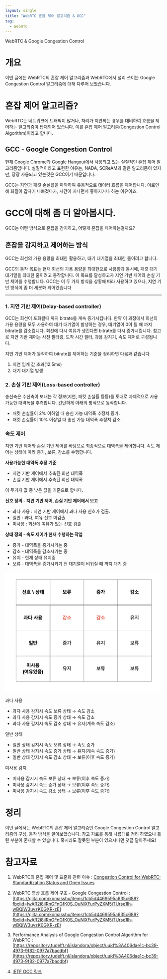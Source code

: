 ```yaml
---
layout: single
title: "WebRTC 혼잡 제어 알고리즘 & GCC"
tag:
  - WebRTC
---
```


WebRTC & Google Congestion Control

# 개요

이번 글에는 WebRTC의 혼잡 제어 알고리즘과 WebRTC에서 널리 쓰이는 Google Congestion Control 알고리즘에 대해 다루어 보았습니다.

# 혼잡 제어 알고리즘?

WebRTC는 네트워크에 트래픽이 많거나, 처리가 지연되는 경우를 대비하여 흐름을 제어하는 알고리즘이 탑재되어 있습니다. 이를 혼잡 제어 알고리즘(Congestion Control Algorithm)이라고 합니다.

## GCC - Google Congestion Control

현재 Google Chrome과 Google Hangout에서 사용되고 있는 실질적인 혼잡 제어 알고리즘입니다. 실질적이라고 표현한 이유는, NADA, SCReAM과 같은 알고리즘이 있지만, 당장 사용되고 있는것은 GCC이기 때문입니다.

GCC는 지연과 패킷 손실률을 파악하여 유동적으로 데이터 흐름을 제어합니다. 이로인해 화질이 갑자기 나빠졌다가, 시간이 지나면서 좋아지거나 하는 이유이죠.

# GCC에 대해 좀 더 알아봅시다.

GCC는 어떤 방식으로 혼잡을 감지하고, 어떻게 혼잡을 제어하는걸까요?

## 혼잡을 감지하고 제어하는 방식

GCC는 회선의 가용 용량을 최대한 활용하고, 대기 대기열을 최대한 줄이려고 합니다.

GCC의 동작 목표는 현재 회선의 가용 용량을 최대한으로 사용함과 동시에, 패킷 대기 대기열을 최대한 줄이려고 동작합니다. 이 목표를 달성하고자 지연 기반 제어와 손실 기반 제어를 수행합니다. GCC는 이 두 가지 방식을 상황에 따라 사용하고 있으나, 지연 기반 방식이 좀 더 세분화 되어있습니다

---

### 1. 지연 기반 제어(Delay-based controller)

GCC는 회선이 포화될때 까지 bitrate를 계속 증가시킵니다. 만약 이 과정에서 회선의 가용 용량을 모두 사용하여 대기 대기열이 발생하는 경우, 대기열이 0이 될 때 까지 bitrate를 감소킵니다. 회선에 다시 여유가 생긴다면 bitrate를 다시 증가시킵니다. 참고로 지연 기반 제어는 사전 필터링, 도착 시간 필터, 과용 감지기, 속도 제어로 구성됩니다.

지연 기반 제어가 동작하여 bitrate를 제어하는 기준을 정리하면 다음과 같습니다.

1. 지연 임계 값 초과(12.5ms)
2. 대기 대기열 발생

### 2. 손실 기반 제어(Loss-based controller)

송신측은 수신측이 보내는 각 정보(지연, 패킷 손실률 등등)를 토대로 자체적으로 사용 가능한 대역폭을 추측합니다. 간단하게 아래의 방식으로 동작합니다.

- 패킷 손실률이 2% 이하일 때 송신 가능 대역폭 추정치 증가.
- 패킷 손실률이 10% 이상일 때 송신 가능 대역폭 추정치 감소.

### 속도 제어

지연 기반 제어와 손실 기반 제어를 바탕으로 최종적으로 대역폭을 제어합니다. 속도 제어는 상태에 따라 증가, 보류, 감소를 수행합니다.

**사용가능한 대역폭 추정 기준**

- 지연 기반 제어에서 추측된 회선 대역폭
- 손실 기반 제어에서 추측된 회선 대역폭

이 두가지 값 중 낮은 값을 기준으로 합니다.

**신호 정의 - 지연 기반 제어, 손실 기반 제어에서 보고**

- 과다 사용 : 지연 기반 제어에서 과다 사용 신호가 검출.
- 일반 : 과다, 여유 신호 미검출
- 미사용 : 회선에 여유가 있는 신호 검출

**상태 정의 - 속도 제어가 현재 수행하는 작업**

- 증가 - 대역폭을 증가시키는 중
- 감소 - 대역폭을 감소시키는 중
- 유지 - 현재 상태 유지중
- 보류 - 대역폭을 증가시키기 전 대기열이 비워질 때 까지 대기 중

![webrtc_status_table.png](https://raw.githubusercontent.com/momoci99/momoci99.github.io/master/assets/img/Etc/webrtc_status_table.png)

과다 사용

- 과다 사용 감지시 속도 보류 상태 → 속도 감소
- 과다 사용 감지시 속도 증가 상태 → 속도 감소
- 과다 사용 감지시 속도 감소 상태 → 유지(계속 속도 감소)

일반 상태

- 일반 상태 감지시 속도 보류 상태 → 속도 증가
- 일반 상태 감지시 속도 증가 상태 → 유지(계속 속도 증가)
- 일반 상태 감지시 속도 감소 상태 → 보류(이후 속도 증가)

미사용 감지

- 미사용 감지시 속도 보류 상태 → 보류(이후 속도 증가)
- 미사용 감지시 속도 증가 상태 → 보류(이후 속도 증가)
- 미사용 감지시 속도 감소 상태 → 보류(이후 속도 증가)

# 정리

이번 글에서는 WebRTC의 혼잡 제어 알고리즘인 Google Congestion Control 알고리즘의 구성, 동작 방식을 알아보았습니다. 참고 자료를 통해 나름대로 정리 하였으나 틀린 부분이 존재할 수 있습니다. 혹시라도 잘못된 부분이 있으시다면 댓글 달아주세요!

# 참고자료

1. WebRTC의 혼잡 제어 및 표준화 관련 이슈 : [Congestion Control for WebRTC: Standardization Status and Open Issues](https://www.researchgate.net/publication/317620792_Congestion_Control_for_WebRTC_Standardization_Status_and_Open_Issues)
2. WebRTC 영상 흐름 제어 구조 - Google Congestion Control : [https://qiita.com/komasshu/items/1cb5d4469595a635c689?fbclid=IwAR2i8ilRnGFnGfK0S_OuNlXFurPyZXM5iTUrse1Ih-wBQiW3uvzK0GXR-zE](https://qiita.com/komasshu/items/1cb5d4469595a635c689?fbclid=IwAR2i8ilRnGFnGfK0S_OuNlXFurPyZXM5iTUrse1Ih-wBQiW3uvzK0GXR-zE)

3. Performance Analysis
   of Google Congestion
   Control Algorithm for
   WebRTC : [https://repository.tudelft.nl/islandora/object/uuid%3A406dae1c-bc39-4973-9f82-0977a7bacdbf](https://repository.tudelft.nl/islandora/object/uuid%3A406dae1c-bc39-4973-9f82-0977a7bacdbf)

4. [IETF GCC 링크](https://datatracker.ietf.org/doc/html/draft-ietf-rmcat-gcc-02)
